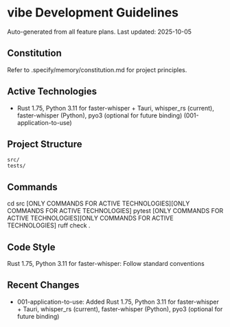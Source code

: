 # vibe Development Guidelines

Auto-generated from all feature plans. Last updated: 2025-10-05

## Constitution

Refer to .specify/memory/constitution.md for project principles.

## Active Technologies

- Rust 1.75, Python 3.11 for faster-whisper + Tauri, whisper_rs (current), faster-whisper (Python), pyo3 (optional for future binding) (001-application-to-use)

## Project Structure

```
src/
tests/
```

## Commands

cd src [ONLY COMMANDS FOR ACTIVE TECHNOLOGIES][ONLY COMMANDS FOR ACTIVE TECHNOLOGIES] pytest [ONLY COMMANDS FOR ACTIVE TECHNOLOGIES][ONLY COMMANDS FOR ACTIVE TECHNOLOGIES] ruff check .

## Code Style

Rust 1.75, Python 3.11 for faster-whisper: Follow standard conventions

## Recent Changes

- 001-application-to-use: Added Rust 1.75, Python 3.11 for faster-whisper + Tauri, whisper_rs (current), faster-whisper (Python), pyo3 (optional for future binding)

<!-- MANUAL ADDITIONS START -->
<!-- MANUAL ADDITIONS END -->
